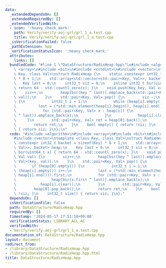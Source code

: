 ```yaml
---
data:
  _extendedDependsOn: []
  _extendedRequiredBy: []
  _extendedVerifiedWith:
  - icon: ':heavy_check_mark:'
    path: Verify/verify-aoj-grl/grl_1_a.test.cpp
    title: Verify/verify-aoj-grl/grl_1_a.test.cpp
  _isVerificationFailed: false
  _pathExtension: hpp
  _verificationStatusIcon: ':heavy_check_mark:'
  attributes:
    links: []
  bundledCode: "#line 1 \"DataStructure/RadixHeap.hpp\"\n#include <algorithm>\n#include\
    \ <array>\n#include <bit>\n#include <cstdint>\n#include <vector>\ntemplate <class\
    \ Key, class Val>\nstruct RadixHeap {\n    static constexpr int32_t backet = sizeof(Key)\
    \ * 8 + 1;\n    std::array<std::vector<std::pair<Key, Val>>, backet> heap;\n \
    \   Key last = 0;\n    int32_t siz = 0;\n    inline int32_t bsr(uint64_t x) {\
    \ return 64 - std::countl_zero(x); }\n    void push(Key key, Val val) {\n    \
    \    siz++;\n        heap[bsr(key ^ last)].emplace_back(std::pair<Key, Val>(key,\
    \ val));\n    }\n    std::pair<Key, Val> pop() {\n        siz--;\n        if (heap[0].empty())\
    \ {\n            int32_t i = 1;\n            while (heap[i].empty()) i++;\n  \
    \          last = (*std::min_element(heap[i].begin(), heap[i].end())).first;\n\
    \            for (std::pair<Key, Val> x : heap[i]) {\n                heap[bsr(x.first\
    \ ^ last)].emplace_back(x);\n            }\n            heap[i].clear();\n   \
    \     }\n        std::pair<Key, Val> ret = heap[0].back();\n        heap[0].pop_back();\n\
    \        return ret;\n    }\n    bool empty() { return !siz; }\n    int32_t size()\
    \ { return siz; }\n};\n"
  code: "#include <algorithm>\n#include <array>\n#include <bit>\n#include <cstdint>\n\
    #include <vector>\ntemplate <class Key, class Val>\nstruct RadixHeap {\n    static\
    \ constexpr int32_t backet = sizeof(Key) * 8 + 1;\n    std::array<std::vector<std::pair<Key,\
    \ Val>>, backet> heap;\n    Key last = 0;\n    int32_t siz = 0;\n    inline int32_t\
    \ bsr(uint64_t x) { return 64 - std::countl_zero(x); }\n    void push(Key key,\
    \ Val val) {\n        siz++;\n        heap[bsr(key ^ last)].emplace_back(std::pair<Key,\
    \ Val>(key, val));\n    }\n    std::pair<Key, Val> pop() {\n        siz--;\n \
    \       if (heap[0].empty()) {\n            int32_t i = 1;\n            while\
    \ (heap[i].empty()) i++;\n            last = (*std::min_element(heap[i].begin(),\
    \ heap[i].end())).first;\n            for (std::pair<Key, Val> x : heap[i]) {\n\
    \                heap[bsr(x.first ^ last)].emplace_back(x);\n            }\n \
    \           heap[i].clear();\n        }\n        std::pair<Key, Val> ret = heap[0].back();\n\
    \        heap[0].pop_back();\n        return ret;\n    }\n    bool empty() { return\
    \ !siz; }\n    int32_t size() { return siz; }\n};"
  dependsOn: []
  isVerificationFile: false
  path: DataStructure/RadixHeap.hpp
  requiredBy: []
  timestamp: '2024-05-17 17:51:18+09:00'
  verificationStatus: LIBRARY_ALL_AC
  verifiedWith:
  - Verify/verify-aoj-grl/grl_1_a.test.cpp
documentation_of: DataStructure/RadixHeap.hpp
layout: document
redirect_from:
- /library/DataStructure/RadixHeap.hpp
- /library/DataStructure/RadixHeap.hpp.html
title: DataStructure/RadixHeap.hpp
---
```

